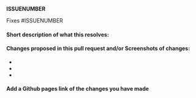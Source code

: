 __ISSUENUMBER__ 

<!-- Add the issue number that is fixed by this PR (In the form Fixes #123) -->
<!-- Add issue numbers both above and below this comment, do not remove __ or #-->

Fixes #ISSUENUMBER

#### Short description of what this resolves:



#### Changes proposed in this pull request and/or Screenshots of changes:

-
-
-

#### Add a Github pages link of the changes you have made
